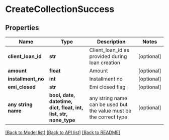 # CreateCollectionSuccess


## Properties
Name | Type | Description | Notes
------------ | ------------- | ------------- | -------------
**client_loan_id** | **str** | Client_loan_id as provided during loan creation | [optional] 
**amount** | **float** | Amount | [optional] 
**installment_no** | **int** | Installment no | [optional] 
**emi_closed** | **str** | Emi closed flag | [optional] 
**any string name** | **bool, date, datetime, dict, float, int, list, str, none_type** | any string name can be used but the value must be the correct type | [optional]

[[Back to Model list]](../README.md#documentation-for-models) [[Back to API list]](../README.md#documentation-for-api-endpoints) [[Back to README]](../README.md)


